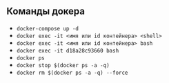 ## Команды докера

- `docker-compose up -d`
- `docker exec -it <имя или id контейнера> <shell>`
- `docker exec -it <имя или id контейнера> bash`
- `docker exec -it d18a28c93660 bash`
- `docker ps`
- `docker stop $(docker ps -a -q)`
- `docker rm $(docker ps -a -q) --force`
